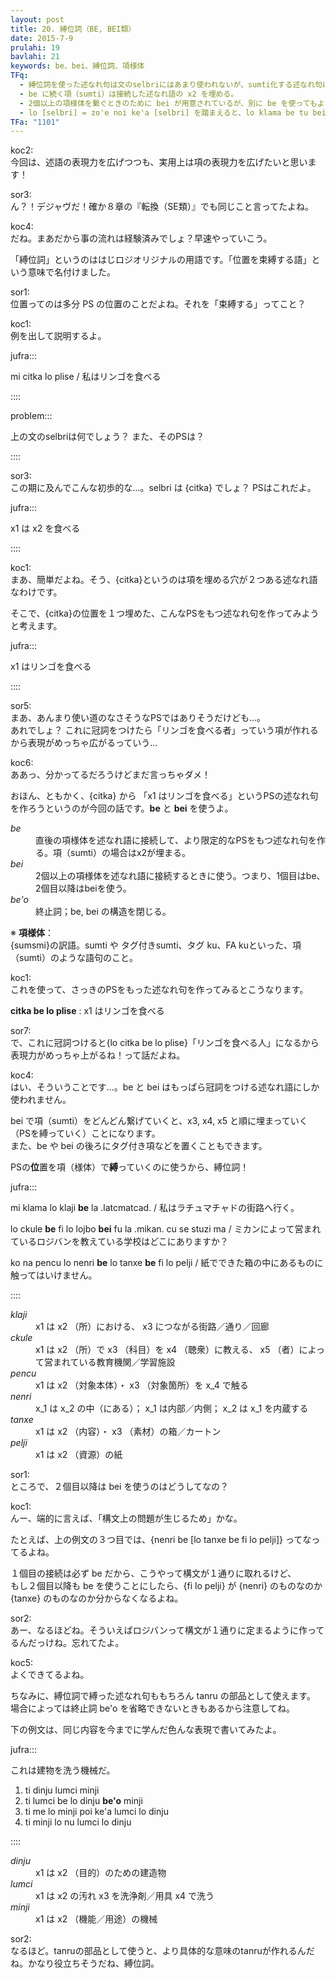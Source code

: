 ```yaml
---
layout: post
title: 20. 縛位詞（BE, BEI類）
date: 2015-7-9
prulahi: 19
bavlahi: 21
keywords: be、bei、縛位詞、項様体
TFq:
  - 縛位詞を使った述なれ句は文のselbriにはあまり使われないが、sumti化する述なれ句にかなり使われる。
  - be に続く項（sumti）は接続した述なれ語の x2 を埋める。
  - 2個以上の項様体を繋ぐときのために bei が用意されているが、別に be を使ってもよい。
  - lo [selbri] = zo'e noi ke'a [selbri] を踏まえると、lo klama be tu bei ti は zo'e noi ke'a klama tu ti とほぼ同意である。
TFa: "1101"
---
```


koc2:  
今回は、述語の表現力を広げつつも、実用上は項の表現力を広げたいと思います！

sor3:  
ん？！デジャヴだ！確か８章の『転換（SE類）』でも同じこと言ってたよね。

koc4:  
だね。まあだから事の流れは経験済みでしょ？早速やっていこう。

「縛位詞」というのははじロジオリジナルの用語です。「位置を束縛する語」という意味で名付けました。

sor1:  
位置ってのは多分 PS の位置のことだよね。それを「束縛する」ってこと？

koc1:  
例を出して説明するよ。

jufra:::

mi citka lo plise / 私はリンゴを食べる

::::

problem:::

上の文のselbriは何でしょう？ また、そのPSは？

::::

sor3:  
この期に及んでこんな初歩的な…。selbri は {citka} でしょ？ PSはこれだよ。

jufra:::

x1 は x2 を食べる

::::

koc1:  
まあ、簡単だよね。そう、{citka}というのは項を埋める穴が２つある述なれ語なわけです。

そこで、{citka}の位置を１つ埋めた、こんなPSをもつ述なれ句を作ってみようと考えます。

jufra:::

x1 はリンゴを食べる

::::

sor5:  
まあ、あんまり使い道のなさそうなPSではありそうだけども…。  
あれでしょ？ これに冠詞をつけたら「リンゴを食べる者」っていう項が作れるから表現がめっちゃ広がるっていう…

koc6:  
ああっ、分かってるだろうけどまだ言っちゃダメ！

おほん、ともかく、{citka} から 「x1 はリンゴを食べる」というPSの述なれ句を作ろうというのが今回の話です。<b>be</b> と <b>bei</b> を使うよ。

<dl class="box valsi drani">
<dt><dfn>be</dfn></dt>
<dd >直後の項様体を述なれ語に接続して、より限定的なPSをもつ述なれ句を作る。項（sumti）の場合はx2が埋まる。</dd>
<dt><dfn>bei</dfn></dt>
<dd >2個以上の項様体を述なれ語に接続するときに使う。つまり、1個目はbe、2個目以降はbeiを使う。</dd>
<dt><dfn>be'o</dfn></dt>
<dd >終止詞；be, bei の構造を閉じる。</dd>
</dl>

<div class="box">
※ <b>項様体</b>：<br>{sumsmi}の訳語。sumti や タグ付きsumti、タグ ku、FA kuといった、項（sumti）のような語句のこと。
</div>


koc1:  
これを使って、さっきのPSをもった述なれ句を作ってみるとこうなります。

<b>citka be lo plise</b> : x1 はリンゴを食べる

sor7:  
で、これに冠詞つけると{lo citka be lo plise}「リンゴを食べる人」になるから表現力がめっちゃ上がるね！って話だよね。

koc4:  
はい、そういうことです…。be と bei はもっぱら冠詞をつける述なれ語にしか使われません。

bei で項（sumti）をどんどん繋げていくと、x3, x4, x5 と順に埋まっていく（PSを縛っていく）ことになります。  
また、be や bei の後ろにタグ付き項などを置くこともできます。

PSの<b>位</b>置を項（様体）で<b>縛</b>っていくのに使うから、縛位詞！

jufra:::

mi klama lo klaji <b>be</b> la .latcmatcad. / 私はラチュマチャドの街路へ行く。

lo ckule <b>be</b> fi lo lojbo <b>bei</b> fu la .mikan. cu se stuzi ma / ミカンによって営まれているロジバンを教えている学校はどこにありますか？

ko na pencu lo nenri <b>be</b> lo tanxe <b>be</b> fi lo pelji / 紙でできた箱の中にあるものに触ってはいけません。

::::

<dl class="box valsi">
<dt><dfn>klaji</dfn></dt>
<dd >x1 は x2 （所）における、 x3 につながる街路／通り／回廊</dd>
<dt><dfn>ckule</dfn></dt>
<dd >x1 は x2 （所）で x3 （科目）を x4 （聴衆）に教える、 x5 （者）によって営まれている教育機関／学習施設</dd>
<dt><dfn>pencu</dfn></dt>
<dd >x1 は x2 （対象本体）・ x3 （対象箇所）を x_4 で触る</dd>
<dt><dfn>nenri</dfn></dt>
<dd >x_1 は x_2 の中（にある）；  x_1 は内部／内側；  x_2 は x_1 を内蔵する</dd>
<dt><dfn>tanxe</dfn></dt>
<dd >x1 は x2 （内容）・ x3 （素材）の箱／カートン</dd>
<dt><dfn>pelji</dfn></dt>
<dd >x1 は x2 （資源）の紙</dd>
</dl>

sor1:  
ところで、２個目以降は bei を使うのはどうしてなの？

koc1:  
んー、端的に言えば、「構文上の問題が生じるため」かな。

たとえば、上の例文の３つ目では、{nenri be [lo tanxe be fi lo pelji]} ってなってるよね。

１個目の接続は必ず be だから、こうやって構文が１通りに取れるけど、  
もし２個目以降も be を使うことにしたら、{fi lo pelji} が {nenri} のものなのか {tanxe} のものなのか分からなくなるよね。

sor2:  
あー、なるほどね。そういえばロジバンって構文が１通りに定まるように作ってるんだっけね。忘れてたよ。

koc5:  
よくできてるよね。

ちなみに、縛位詞で縛った述なれ句ももちろん tanru の部品として使えます。  
場合によっては終止詞 be'o を省略できないときもあるから注意してね。

下の例文は、同じ内容を今までに学んだ色んな表現で書いてみたよ。

jufra:::

これは建物を洗う機械だ。

1. ti dinju lumci minji
2. ti lumci be lo dinju **be'o** minji
3. ti me lo minji poi ke'a lumci lo dinju
4. ti minji lo nu lumci lo dinju

::::

<dl class="box valsi">
<dt><dfn>dinju</dfn></dt>
<dd >x1 は x2 （目的）のための建造物</dd>
<dt><dfn>lumci</dfn></dt>
<dd >x1 は x2 の汚れ x3 を洗浄剤／用具 x4 で洗う</dd>
<dt><dfn>minji</dfn></dt>
<dd >x1 は x2 （機能／用途）の機械</dd>
</dl>

sor2:  
なるほど。tanruの部品として使うと、より具体的な意味のtanruが作れるんだね。かなり役立ちそうだね、縛位詞。
